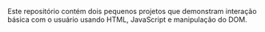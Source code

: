 Este repositório contém dois pequenos projetos que demonstram interação básica com o usuário usando HTML, JavaScript e manipulação do DOM.
